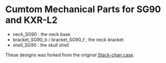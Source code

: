 # Cumtom Mechanical Parts for SG90 and KXR-L2

* neck_SG90 : the neck base
* bracket_SG90_b / bracket_SG90_f : the neck bracket
* shell_SG90 : the skull shell

These designs was forked from the original [Stack-chan case](https://github.com/stack-chan/stack-chan/tree/dev/v1.0/case/case_SG90).
